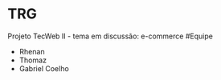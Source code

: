 TRG
===
Projeto TecWeb II - tema em discussão: e-commerce
#Equipe 

* Rhenan
* Thomaz
* Gabriel Coelho
